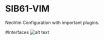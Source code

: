 # SIB61-VIM
NeoVim Configuration with important plugins.

#Interfaces
![alt text](https://github.com/SIB61/SIB61-VIM/blob/master/imgs/nvim.png)
